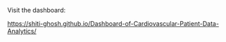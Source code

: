 Visit the dashboard:

 https://shiti-ghosh.github.io/Dashboard-of-Cardiovascular-Patient-Data-Analytics/
